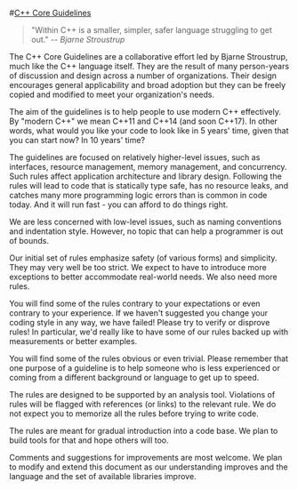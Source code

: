 #[C++ Core Guidelines](http://isocpp.github.io/CppCoreGuidelines)

>"Within C++ is a smaller, simpler, safer language struggling to get out." 
>-- <cite>Bjarne Stroustrup</cite>

The C++ Core Guidelines are a collaborative effort led by Bjarne Stroustrup, much like the C++ language itself. They are the result of many 
person-years of discussion and design across a number of organizations. Their design encourages general applicability and broad adoption but 
they can be freely copied and modified to meet your organization's needs. 

The aim of the guidelines is to help people to use modern C++ effectively. By "modern C++" we mean C++11 and C++14 (and soon C++17). In other 
words, what would you like your code to look like in 5 years' time, given that you can start now? In 10 years' time?

The guidelines are focused on relatively higher-level issues, such as interfaces, resource management, memory management, and concurrency. Such 
rules affect application architecture and library design. Following the rules will lead to code that is statically type safe, has no resource 
leaks, and catches many more programming logic errors than is common in code today. And it will run fast - you can afford to do things right.

We are less concerned with low-level issues, such as naming conventions and indentation style. However, no topic that can help a programmer is 
out of bounds.

Our initial set of rules emphasize safety (of various forms) and simplicity. They may very well be too strict. We expect to have to introduce 
more exceptions to better accommodate real-world needs. We also need more rules.

You will find some of the rules contrary to your expectations or even contrary to your experience. If we haven't suggested you change your 
coding style in any way, we have failed! Please try to verify or disprove rules! In particular, we'd really like to have some of our rules 
backed up with measurements or better examples.

You will find some of the rules obvious or even trivial. Please remember that one purpose of a guideline is to help someone who is less 
experienced or coming from a different background or language to get up to speed.

The rules are designed to be supported by an analysis tool. Violations of rules will be flagged with references (or links) to the relevant rule. 
We do not expect you to memorize all the rules before trying to write code.

The rules are meant for gradual introduction into a code base. We plan to build tools for that and hope others will too.

Comments and suggestions for improvements are most welcome. We plan to modify and extend this document as our understanding improves and the 
language and the set of available libraries improve.
